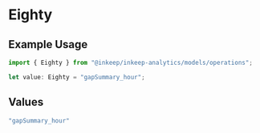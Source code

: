 # Eighty

## Example Usage

```typescript
import { Eighty } from "@inkeep/inkeep-analytics/models/operations";

let value: Eighty = "gapSummary_hour";
```

## Values

```typescript
"gapSummary_hour"
```